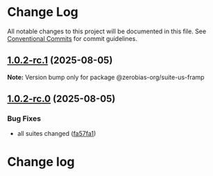 # Change Log

All notable changes to this project will be documented in this file.
See [Conventional Commits](https://conventionalcommits.org) for commit guidelines.

## [1.0.2-rc.1](https://github.com/zerobias-org/suite/compare/@zerobias-org/suite-us-framp@1.0.2-rc.0...@zerobias-org/suite-us-framp@1.0.2-rc.1) (2025-08-05)

**Note:** Version bump only for package @zerobias-org/suite-us-framp





## [1.0.2-rc.0](https://github.com/zerobias-org/suite/compare/@zerobias-org/suite-us-framp@1.0.1...@zerobias-org/suite-us-framp@1.0.2-rc.0) (2025-08-05)


### Bug Fixes

* all suites changed ([fa57fa1](https://github.com/zerobias-org/suite/commit/fa57fa1af7628003297df46b2d7740fe95bd2666))





# Change log
